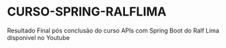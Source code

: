 # CURSO-SPRING-RALFLIMA

Resultado Final pós conclusão do curso APIs com Spring Boot do Ralf Lima disponivel no Youtube 
